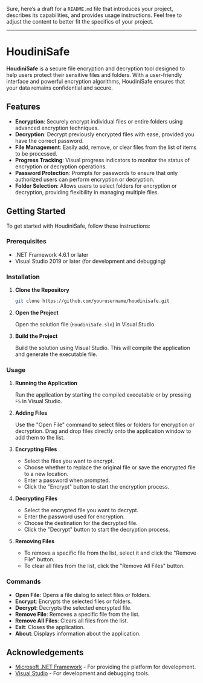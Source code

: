 Sure, here’s a draft for a `README.md` file that introduces your project, describes its capabilities, and provides usage instructions. Feel free to adjust the content to better fit the specifics of your project.

---

# HoudiniSafe

**HoudiniSafe** is a secure file encryption and decryption tool designed to help users protect their sensitive files and folders. With a user-friendly interface and powerful encryption algorithms, HoudiniSafe ensures that your data remains confidential and secure.

## Features

- **Encryption**: Securely encrypt individual files or entire folders using advanced encryption techniques.
- **Decryption**: Decrypt previously encrypted files with ease, provided you have the correct password.
- **File Management**: Easily add, remove, or clear files from the list of items to be processed.
- **Progress Tracking**: Visual progress indicators to monitor the status of encryption or decryption operations.
- **Password Protection**: Prompts for passwords to ensure that only authorized users can perform encryption or decryption.
- **Folder Selection**: Allows users to select folders for encryption or decryption, providing flexibility in managing multiple files.

## Getting Started

To get started with HoudiniSafe, follow these instructions:

### Prerequisites

- .NET Framework 4.6.1 or later
- Visual Studio 2019 or later (for development and debugging)

### Installation

1. **Clone the Repository**

   ```sh
   git clone https://github.com/yourusername/houdinisafe.git
   ```

2. **Open the Project**

   Open the solution file (`HoudiniSafe.sln`) in Visual Studio.

3. **Build the Project**

   Build the solution using Visual Studio. This will compile the application and generate the executable file.

### Usage

1. **Running the Application**

   Run the application by starting the compiled executable or by pressing `F5` in Visual Studio.

2. **Adding Files**

   Use the "Open File" command to select files or folders for encryption or decryption. Drag and drop files directly onto the application window to add them to the list.

3. **Encrypting Files**

   - Select the files you want to encrypt.
   - Choose whether to replace the original file or save the encrypted file to a new location.
   - Enter a password when prompted.
   - Click the "Encrypt" button to start the encryption process.

4. **Decrypting Files**

   - Select the encrypted file you want to decrypt.
   - Enter the password used for encryption.
   - Choose the destination for the decrypted file.
   - Click the "Decrypt" button to start the decryption process.

5. **Removing Files**

   - To remove a specific file from the list, select it and click the "Remove File" button.
   - To clear all files from the list, click the "Remove All Files" button.

### Commands

- **Open File**: Opens a file dialog to select files or folders.
- **Encrypt**: Encrypts the selected files or folders.
- **Decrypt**: Decrypts the selected encrypted file.
- **Remove File**: Removes a specific file from the list.
- **Remove All Files**: Clears all files from the list.
- **Exit**: Closes the application.
- **About**: Displays information about the application.

## Acknowledgements

- [Microsoft .NET Framework](https://dotnet.microsoft.com/) - For providing the platform for development.
- [Visual Studio](https://visualstudio.microsoft.com/) - For development and debugging tools.
